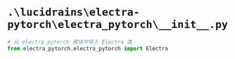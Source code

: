 # `.\lucidrains\electra-pytorch\electra_pytorch\__init__.py`

```py
# 从 electra_pytorch 模块中导入 Electra 类
from electra_pytorch.electra_pytorch import Electra
```